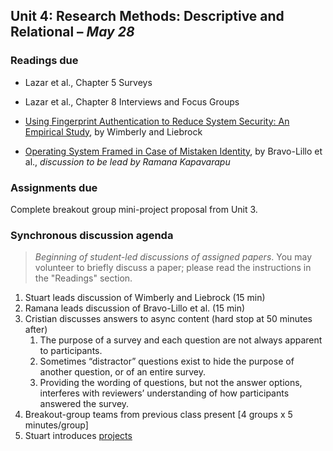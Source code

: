 ## Unit 4: Research Methods: Descriptive and Relational – *May 28*

### Readings due

  - Lazar et al., Chapter 5 Surveys

  - Lazar et al., Chapter 8 Interviews and Focus Groups

  - [<span class="underline">Using Fingerprint Authentication to Reduce System Security: An Empirical Study</span>](https://drive.google.com/file/d/1iXa3nLVlDFnsRxzT5d1d3Dpnr1mNX2i7/view?usp=sharing), by Wimberly and Liebrock

  - [<span class="underline">Operating System Framed in Case of Mistaken Identity</span>](https://www.microsoft.com/en-us/research/wp-content/uploads/2016/02/osframed.pdf), by Bravo-Lillo et al., *discussion to be lead by Ramana Kapavarapu*

### Assignments due

Complete breakout group mini-project proposal from Unit 3.

### Synchronous discussion agenda

> *Beginning of student-led discussions of assigned papers*. You may volunteer to briefly discuss a paper; please read the instructions in the "Readings" section.

1.  Stuart leads discussion of Wimberly and Liebrock (15 min)
2.  Ramana leads discussion of Bravo-Lillo et al. (15 min)
3.  Cristian discusses answers to async content (hard stop at 50 minutes after)
    1. The purpose of a survey and each question are not always apparent to participants.
    2. Sometimes “distractor” questions exist to hide the purpose of another question, or of an entire survey.
    3. Providing the wording of questions, but not the answer options, interferes with reviewers’ understanding of how participants answered the survey.
4.  Breakout-group teams from previous class present \[4 groups x 5 minutes/group\]
5.  Stuart introduces [<span class="underline">projects</span>](/project/)
